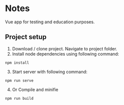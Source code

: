 # Notes
Vue app for testing and education purposes.

## Project setup
1. Download / clone project. Navigate to project folder.
2. Install node dependencies using following command:
```
npm install
```
3. Start server with following command:
```
npm run serve
```
4. Or Compile and minifie
```
npm run build
```
